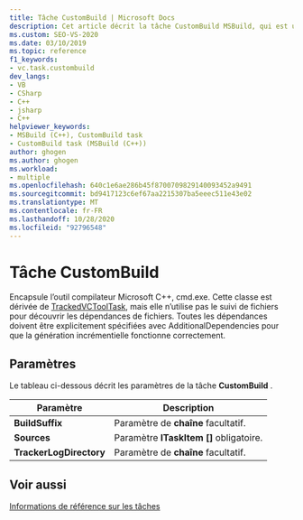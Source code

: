 ```yaml
---
title: Tâche CustomBuild | Microsoft Docs
description: Cet article décrit la tâche CustomBuild MSBuild, qui est utilisée par MSBuild pour prendre en charge la personnalisation du processus de génération C++.
ms.custom: SEO-VS-2020
ms.date: 03/10/2019
ms.topic: reference
f1_keywords:
- vc.task.custombuild
dev_langs:
- VB
- CSharp
- C++
- jsharp
- C++
helpviewer_keywords:
- MSBuild (C++), CustomBuild task
- CustomBuild task (MSBuild (C++))
author: ghogen
ms.author: ghogen
ms.workload:
- multiple
ms.openlocfilehash: 640c1e6ae286b45f8700709829140093452a9491
ms.sourcegitcommit: bd9417123c6ef67aa2215307ba5eeec511e43e02
ms.translationtype: MT
ms.contentlocale: fr-FR
ms.lasthandoff: 10/28/2020
ms.locfileid: "92796548"
---
```

# <a name="custombuild-task"></a>Tâche CustomBuild

Encapsule l’outil compilateur Microsoft C++, cmd.exe. Cette classe est dérivée de [TrackedVCToolTask](../msbuild/trackedvctooltask-base-class.md), mais elle n’utilise pas le suivi de fichiers pour découvrir les dépendances de fichiers. Toutes les dépendances doivent être explicitement spécifiées avec AdditionalDependencies pour que la génération incrémentielle fonctionne correctement.

## <a name="parameters"></a>Paramètres

Le tableau ci-dessous décrit les paramètres de la tâche **CustomBuild** .

|Paramètre|Description|
|---------------|-----------------|
|**BuildSuffix**|Paramètre de **chaîne** facultatif.|
|**Sources**|Paramètre **ITaskItem []** obligatoire.|
|**TrackerLogDirectory**|Paramètre de **chaîne** facultatif.|

## <a name="see-also"></a>Voir aussi

[Informations de référence sur les tâches](../msbuild/msbuild-task-reference.md)
